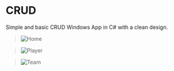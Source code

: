 # CRUD
Simple and basic CRUD Windows App in C# with a clean design.
> ![Home](https://github.com/majda-dev/CRUD/assets/112486265/26b31e72-0ed8-4814-aea2-96cc5fce9b48)

>![Player](https://github.com/majda-dev/CRUD/assets/112486265/2dbc0a7f-2f41-4bcf-b638-ddb79df1db92)

> ![Team](https://github.com/majda-dev/CRUD/assets/112486265/f826b23d-e112-41b0-a44a-3eb939118524)
